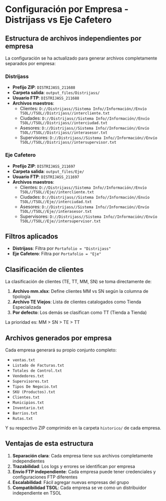 # Configuración por Empresa - Distrijass vs Eje Cafetero

## Estructura de archivos independientes por empresa

La configuración se ha actualizado para generar archivos completamente separados por empresa:

### Distrijass
- **Prefijo ZIP**: `DISTRIJASS_211688`
- **Carpeta salida**: `output_files/Distrijass/`
- **Usuario FTP**: `DISTRIJASS_211688`
- **Archivos maestros**: 
  - Clientes: `D://Distrijass//Sistema Info//Información//Envío TSOL//TSOL//Distrijass//intercliente.txt`
  - Ciudades: `D://Distrijass//Sistema Info//Información//Envío TSOL//TSOL//Distrijass//interciudad.txt`
  - Asesores: `D://Distrijass//Sistema Info//Información//Envío TSOL//TSOL//Distrijass//interasesor.txt`
  - Supervisores: `D://Distrijass//Sistema Info//Información//Envío TSOL//TSOL//Distrijass//intersupervisor.txt`

### Eje Cafetero
- **Prefijo ZIP**: `DISTRIJASS_211697`
- **Carpeta salida**: `output_files/Eje/`
- **Usuario FTP**: `DISTRIJASS_211697`
- **Archivos maestros**:
  - Clientes: `D://Distrijass//Sistema Info//Información//Envío TSOL//TSOL//Eje//intercliente.txt`
  - Ciudades: `D://Distrijass//Sistema Info//Información//Envío TSOL//TSOL//Eje//interciudad.txt`
  - Asesores: `D://Distrijass//Sistema Info//Información//Envío TSOL//TSOL//Eje//interasesor.txt`
  - Supervisores: `D://Distrijass//Sistema Info//Información//Envío TSOL//TSOL//Eje//intersupervisor.txt`

## Filtros aplicados

- **Distrijass**: Filtra por `Portafolio = "Distrijass"`
- **Eje Cafetero**: Filtra por `Portafolio = "Eje"`

## Clasificación de clientes

La clasificación de clientes (TE, TT, MM, SN) se toma directamente de:
1. **Archivo mm.xlsx**: Define clientes MM vs SN según la columna de tipología
2. **Archivo TE Viejos**: Lista de clientes catalogados como Tienda Especializada
3. **Por defecto**: Los demás se clasifican como TT (Tienda a Tienda)

La prioridad es: MM > SN > TE > TT

## Archivos generados por empresa

Cada empresa generará su propio conjunto completo:
- `ventas.txt`
- `Listado de Facturas.txt`
- `Totales de Control.txt`
- `Vendedores.txt`
- `Supervisores.txt`
- `Tipos De Negocio.txt`
- `SKU (Productos).txt`
- `Clientes.txt`
- `Municipios.txt`
- `Inventario.txt`
- `Barrios.txt`
- `Rutas.txt`

Y su respectivo ZIP comprimido en la carpeta `historico/` de cada empresa.

## Ventajas de esta estructura

1. **Separación clara**: Cada empresa tiene sus archivos completamente independientes
2. **Trazabilidad**: Los logs y errores se identifican por empresa
3. **Envío FTP independiente**: Cada empresa puede tener credenciales y configuraciones FTP diferentes
4. **Escalabilidad**: Fácil agregar nuevas empresas del grupo
5. **Compatibilidad TSOL**: Cada empresa se ve como un distribuidor independiente en TSOL